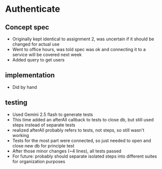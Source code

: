 # Authenticate
## Concept spec
- Originally kept identical to assignment 2, was uncertain if it should be changed for actual use
- Went to office hours, was told spec was ok and connecting it to a service will be covered next week
- Added query to get users

## implementation
- Did by hand

## testing
- Used Gemini 2.5 flash to generate tests
- This time added an afterAll callback to tests to close db, but still used steps instead of separate tests
- realized afterAll probably refers to tests, not steps, so still wasn't working
- Tests for the most part were connected, so just needed to open and close new db for principle test
- After those minor changes (~4 lines), all tests passed
- For future: probably should separate isolated steps into different suites for organization purposes

